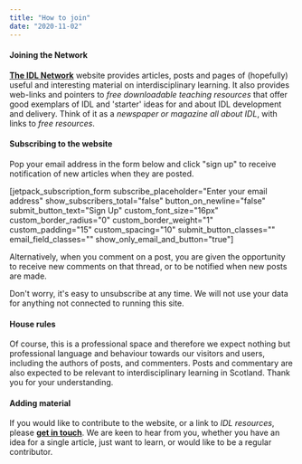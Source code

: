 ```yaml
---
title: "How to join"
date: "2020-11-02"
---
```


#### Joining the Network

**[The IDL Network](https://idlnetwork.org/)** website provides articles, posts and pages of (hopefully) useful and interesting material on interdisciplinary learning. It also provides web-links and pointers to _free downloadable teaching resources_ that offer good exemplars of IDL and 'starter' ideas for and about IDL development and delivery. Think of it as a _newspaper or magazine all about IDL_, with links to _free resources_.

#### Subscribing to the website

Pop your email address in the form below and click "sign up" to receive notification of new articles when they are posted.

\[jetpack\_subscription\_form subscribe\_placeholder="Enter your email address" show\_subscribers\_total="false" button\_on\_newline="false" submit\_button\_text="Sign Up" custom\_font\_size="16px" custom\_border\_radius="0" custom\_border\_weight="1" custom\_padding="15" custom\_spacing="10" submit\_button\_classes="" email\_field\_classes="" show\_only\_email\_and\_button="true"\]

Alternatively, when you comment on a post, you are given the opportunity to receive new comments on that thread, or to be notified when new posts are made.

Don't worry, it's easy to unsubscribe at any time. We will not use your data for anything not connected to running this site.

#### House rules

Of course, this is a professional space and therefore we expect nothing but professional language and behaviour towards our visitors and users, including the authors of posts, and commenters. Posts and commentary are also expected to be relevant to interdisciplinary learning in Scotland. Thank you for your understanding.

#### Adding material

If you would like to contribute to the website, or a link to _IDL resources_, please [**get in touch**](https://idlnetwork.org/contact/). We are keen to hear from you, whether you have an idea for a single article, just want to learn, or would like to be a regular contributor.
